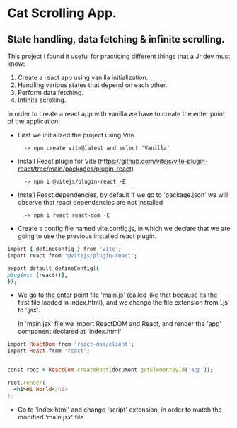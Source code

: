 # Cat Scrolling App.

## State handling, data fetching & infinite scrolling.

This project i found it useful for practicing different things that a Jr dev must know:

1.  Create a react app using vanilla initialization.
2.  Handling various states that depend on each other.
3.  Perform data fetching.
4.  Infinite scrolling.

In order to create a react app with vanilla we have to create the enter point of the application:

- First we initialized the project using Vite.

        -> npm create vite@latest and select 'Vanilla'

- Install React plugin for Vite (https://github.com/vitejs/vite-plugin-react/tree/main/packages/plugin-react)

        -> npm i @vitejs/plugin-react -E

- Install React dependencies, by default if we go to 'package.json' we will observe that react dependencies are not installed

        -> npm i react react-dom -E

- Create a config file named vite.config.js, in which we declare that we are going to use the previous installed react plugin.

```ruby
import { defineConfig } from 'vite';
import react from '@vitejs/plugin-react';

export default defineConfig({
plugins: [react()],
});
```

- We go to the enter point file 'main.js' (called like that because its the first file loaded in index.html), and we change the file extension from '.js' to '.jsx'.

  In 'main.jsx' file we import ReactDOM and React, and render the 'app' component declared at 'index.html'

```ruby
import ReactDom from 'react-dom/client';
import React from 'react';


const root = ReactDom.createRoot(document.getElementById('app'));

root.render(
  <h1>Hi World</h1>
);
```

- Go to 'index.html' and change 'script' extension, in order to match the modified 'main.jsx' file.
